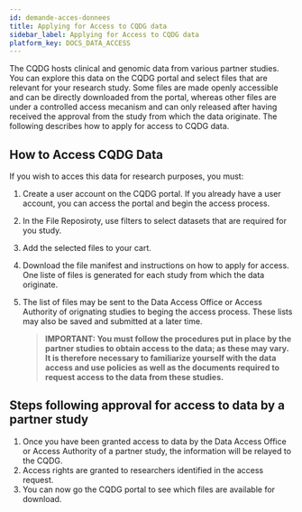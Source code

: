 ```yaml
---
id: demande-acces-donnees
title: Applying for Access to CQDG data
sidebar_label: Applying for Access to CQDG data
platform_key: DOCS_DATA_ACCESS
---
```


The CQDG hosts clinical and genomic data from various partner studies. You can explore this data on the CQDG portal and select files that are relevant for your research study. Some files are made openly accessible and can be directly downloaded from the portal, whereas other files are under a controlled access mecanism and can only released after having received the approval from the study from which the data originate. The following describes how to apply for access to CQDG data.

## How to Access CQDG Data

If you wish to acces this data for research purposes, you must: 

1. Create a user account on the CQDG portal. If you already have a user account, you can access the portal and begin the access process.  
2. In the File Reposiroty, use filters to select datasets that are required for you study. 
3. Add the selected files to your cart.
4. Download the file manifest and instructions on how to apply for access. One liste of files is generated for each study from which the data originate. 
5. The list of files may be sent to the Data Access Office or Access Authority of orignating studies to beging the access process. These lists may also be saved and submitted at a later time. 


   > **IMPORTANT: You must follow the procedures put in place by the partner studies to obtain access to the data; as these may vary. It is therefore necessary to familiarize yourself with the data access and use policies as well as the documents required to request access to the data from these studies.** 

## Steps following approval for access to data by a partner study 

1.	Once you have been granted access to data by the Data Access Office or Access Authority of a partner study, the information will be relayed to the CQDG.    
2.	Access rights are granted to researchers identified in the access request. 
3.	You can now go the CQDG portal to see which files are available for download.
